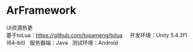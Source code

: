 # ArFramework
UI资源热更   
基于toLua：https://github.com/topameng/tolua     
开发环境：Unity 5.4.3f1 (64-bit)   
服务器端：Java   
测试环境：Android
